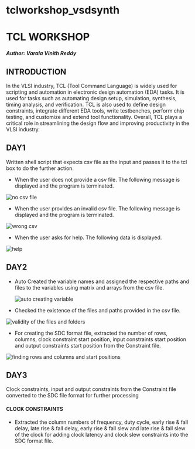 # tclworkshop_vsdsynth
# TCL WORKSHOP
__*Author: Varala Vinith Reddy*__

## INTRODUCTION

In the VLSI industry, TCL (Tool Command Language) is widely used for scripting and automation in electronic design automation (EDA) tasks. It is used for tasks such as automating design setup, simulation, synthesis, timing analysis, and verification. TCL is also used to define design constraints, integrate different EDA tools, write testbenches, perform chip testing, and customize and extend tool functionality. Overall, TCL plays a critical role in streamlining the design flow and improving productivity in the VLSI industry.

## DAY1

Written shell script that expects csv file as the input and passes it to the tcl box to do the further action.
+ When the user does not provide a csv file. The following message is displayed and the program is terminated.
  
![no csv file](https://github.com/vinithreddyvarala/tclworkshop_vsdsynth/assets/138814647/2825f0da-6aaf-41ca-a3e1-efea73afab74)


+ When the user provides an invalid csv file. The following message is displayed and the program is terminated.
  
![wrong csv](https://github.com/vinithreddyvarala/tclworkshop_vsdsynth/assets/138814647/42870b70-e2ed-478c-8277-9969380871e1)


+ When the user asks for help. The following data is displayed.

![help](https://github.com/vinithreddyvarala/tclworkshop_vsdsynth/assets/138814647/78439e0f-7c88-4837-98bd-ac7de11b0dcd)


## DAY2

+ Auto Created the variable names and assigned the respective paths and files to the variables using matrix and arrays from the csv file.

  ![auto creating variable ](https://github.com/vinithreddyvarala/tclworkshop_vsdsynth/assets/138814647/cfa43087-1d1a-445a-aeca-b92fee24a9bb)


+ Checked the existence of the files and paths provided in the csv file.
  
![validity of the files and folders](https://github.com/vinithreddyvarala/tclworkshop_vsdsynth/assets/138814647/d0784ad8-8277-4654-b3e5-a269e59bc49e)

+ For creating the SDC format file, extracted the number of rows, columns, clock constraint start position, input constraints start position and output constraints start position from the Constraint file.
  
![finding rows and columns and start positions ](https://github.com/vinithreddyvarala/tclworkshop_vsdsynth/assets/138814647/da173c8b-6d10-47e1-88f2-763673bf7822)


## DAY3

Clock constraints, input and output constraints from the Constraint file converted to the SDC file format for further processing

#### CLOCK CONSTRAINTS

+ Extracted the column numbers of frequency, duty cycle, early rise & fall delay, late rise & fall delay, early rise & fall slew and late rise & fall slew of the clock for adding clock latency and clock slew constraints into the SDC format file.

  

